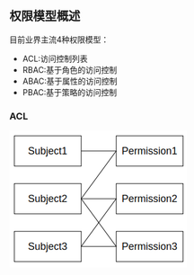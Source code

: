## 权限模型概述
目前业界主流4种权限模型：
- ACL:访问控制列表
- RBAC:基于角色的访问控制
- ABAC:基于属性的访问控制
- PBAC:基于策略的访问控制

### ACL
![ACL](https://github.com/com-wushuang/goBasic/blob/main/image/ACL.png)

